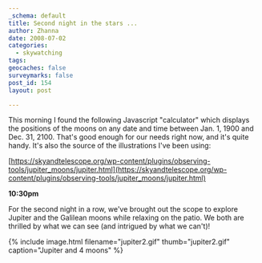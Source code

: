 ```yaml
---
_schema: default
title: Second night in the stars ...
author: Zhanna
date: 2008-07-02
categories:
  - skywatching  
tags:
geocaches: false
surveymarks: false
post_id: 154
layout: post

---
```


This morning I found the following Javascript "calculator" which displays the positions of the moons on any date and time between Jan. 1, 1900 and Dec. 31, 2100.  That's good enough for our needs right now, and it's quite handy.  It's also the source of the illustrations I've been using:

[https://skyandtelescope.org/wp-content/plugins/observing-tools/jupiter_moons/jupiter.html](https://skyandtelescope.org/wp-content/plugins/observing-tools/jupiter_moons/jupiter.html)

**10:30pm**

For the second night in a row, we've brought out the scope to explore Jupiter and the Galilean moons while relaxing on the patio.  We both are thrilled by what we can see (and intrigued by what we can't)!

{% include image.html filename="jupiter2.gif" thumb="jupiter2.gif" caption="Jupiter and 4 moons" %}
